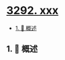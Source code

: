 # [3292. xxx](https://github.com/Tdahuyou/TNotes.leetcode/tree/main/notes/3292.%20xxx)

<!-- region:toc -->

- [1. 📝 概述](#1--概述)

<!-- endregion:toc -->

## 1. 📝 概述
